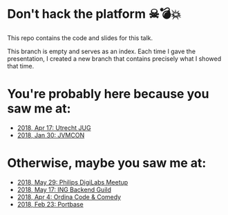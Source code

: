 # Don't hack the platform ☠💣💥️

This repo contains the code and slides for this talk.

This branch is empty and serves as an index. Each time I gave the presentation, I created a new branch that contains precisely what I showed that time.

# You're probably here because you saw me at:

* [2018, Apr 17: Utrecht JUG](https://github.com/jqno/dont-hack-the-platform-talk/tree/2018-04-17-utrecht-jug)
* [2018, Jan 30: JVMCON](https://github.com/jqno/dont-hack-the-platform-talk/tree/2018-01-30-jvmcon)

# Otherwise, maybe you saw me at:

* [2018, May 29: Philips DigiLabs Meetup](http://github.com/jqno/dont-hack-the-platform-talk/tree/2018-05-29-philips)
* [2018, May 17: ING Backend Guild](http://github.com/jqno/dont-hack-the-platform-talk/tree/2018-05-17-ing)
* [2018, Apr 4: Ordina Code & Comedy](https://github.com/jqno/dont-hack-the-platform-talk/tree/2018-04-04-ordina-code-&-comedy)
* [2018, Feb 23: Portbase](https://github.com/jqno/dont-hack-the-platform-talk/tree/2018-02-23-portbase)

